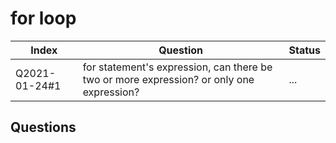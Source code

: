 # for loop

| Index | Question | Status |
| ----- | -------- | ------ |
| Q2021-01-24#1 | for statement's expression, can there be two or more expression? or only one expression? | ... |

## Questions